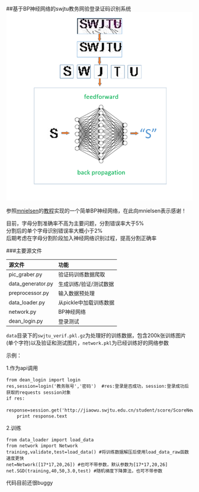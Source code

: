 ##基于BP神经网络的swjtu教务网验登录证码识别系统
![](bp.png)  

参照[mnielsen](https://github.com/mnielsen)的[教程](http://neuralnetworksanddeeplearning.com/)实现的一个简单BP神经网络，在此向mnielsen表示感谢！

目前，字母分割准确率不高为主要问题，分割错误率大于5%  
分割后的单个字母识别错误率大概小于2%  
后期考虑在字母分割阶段加入神经网络识别过程，提高分割正确率  

###主要源文件

|源文件               |功能                |
|:--------------------|:-----------------|
|pic_graber.py       |验证码训练数据爬取    |
|data_generator.py   |生成训练/验证/测试数据 |
|preprocessor.py     |输入数据预处理        |
|data_loader.py      |从pickle中加载训练数据|
|network.py          |BP神经网络           |
|dean_login.py       |登录测试             |


`data`目录下的`swjtu_verif.pkl.gz`为处理好的训练数据，包含200k张训练图片(单个字符)以及验证和测试图片，`network.pkl`为已经训练好的网络参数
 
示例：

1.作为api调用
```
from dean_login import login
res,session=login('教务账号','密码')  #res:登录是否成功，session:登录成功后获取的requests session对象
if res:
    response=session.get('http://jiaowu.swjtu.edu.cn/student/score/ScoreNew.jsp')
    print response.text
```
2.训练  
```
from data_loader import load_data
from network import Network
training,validate,test=load_data() #将训练数据解压后使用load_data_raw函数速度更快
net=Network([17*17,20,26]) #也可不带参数，默认参数为[17*17,20,26]
net.SGD(training,40,50,3.0,test) #随机梯度下降算法，也可不带参数
```

代码目前还很buggy

